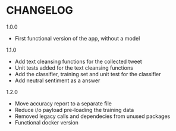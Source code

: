 # CHANGELOG

1.0.0
 - First functional version of the app, without a model

1.1.0
 - Add text cleansing functions for the collected tweet
 - Unit tests added for the text cleansing functions
 - Add the classifier, training set and unit test for the classifier
 - Add neutral sentiment as a answer

1.2.0
 - Move accuracy report to a separate file
 - Reduce i/o payload pre-loading the training data
 - Removed legacy calls and dependecies from unused packages
 - Functional docker version